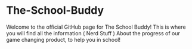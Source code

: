 # The-School-Buddy
Welcome to the official GitHub page for The School Buddy! This is where you will find all the information ( Nerd Stuff ) About the progress of our game changing product, to help you in school!

